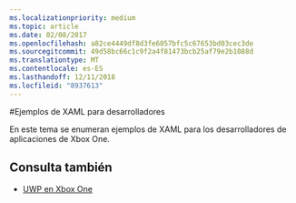 ```yaml
---
ms.localizationpriority: medium
ms.topic: article
ms.date: 02/08/2017
ms.openlocfilehash: a82ce4449df8d3fe6057bfc5c67653bd03cec3de
ms.sourcegitcommit: 49d58bc66c1c9f2a4f81473bcb25af79e2b1088d
ms.translationtype: MT
ms.contentlocale: es-ES
ms.lasthandoff: 12/11/2018
ms.locfileid: "8937613"
---
```

#<a name="xaml-samples-for-developers"></a>Ejemplos de XAML para desarrolladores

En este tema se enumeran ejemplos de XAML para los desarrolladores de aplicaciones de Xbox One.

## <a name="see-also"></a>Consulta también
- [UWP en Xbox One](index.md)


